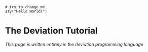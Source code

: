 ```
# try to change me
say("Hello World!")
```

# The Deviation Tutorial
*This page is written entirely in the deviation programming language*
